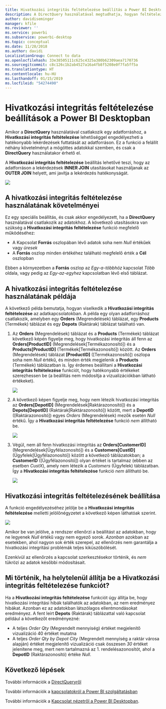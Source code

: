 ```yaml
---
title: Hivatkozási integritás feltételezése beállítás a Power BI Desktopban
description: A DirectQuery használatával megtudhatja, hogyan feltételezhet a Power BI Desktop hivatkozási integritást
author: davidiseminger
manager: kfile
ms.reviewer: ''
ms.service: powerbi
ms.subservice: powerbi-desktop
ms.topic: conceptual
ms.date: 11/28/2018
ms.author: davidi
LocalizationGroup: Connect to data
ms.openlocfilehash: 33e38505111c625c4325a380b62309aea7170736
ms.sourcegitcommit: c8c126c1b2ab4527a16a4fb8f5208e0f7fa5ff5a
ms.translationtype: HT
ms.contentlocale: hu-HU
ms.lasthandoff: 01/15/2019
ms.locfileid: "54274490"
---
```

# <a name="assume-referential-integrity-settings-in-power-bi-desktop"></a>Hivatkozási integritás feltételezése beállítások a Power BI Desktopban
Amikor a **DirectQuery** használatával csatlakozik egy adatforráshoz, a **Hivatkozási integritás feltételezése** lehetőséggel engedélyezheti a hatékonyabb lekérdezések futtatását az adatforráson. Ez a funkció a felállít néhány követelményt a mögöttes adatokkal szemben, és csak a **DirectQuery** használatakor érhető el.

A **Hivatkozási integritás feltételezése** beállítás lehetővé teszi, hogy az adatforráson a lekérdezések **INNER JOIN** utasításokat használjanak az **OUTER JOIN** helyett, ami javítja a lekérdezés hatékonyságát.

![](media/desktop-assume-referential-integrity/assume-referential-integrity_1.png)

## <a name="requirements-for-using-assume-referential-integrity"></a>A hivatkozási integritás feltételezése használatának követelményei
Ez egy speciális beállítás, és csak akkor engedélyezett, ha a **DirectQuery** használatával csatlakozik az adatokhoz. A következő utasításokra van szükség a **Hivatkozási integritás feltételezése** funkció megfelelő működéséhez:

* A Kapcsolat **Forrás** oszlopában lévő adatok soha nem *Null* értékűek vagy *üresek*
* A **Forrás** oszlop minden értékéhez található megfelelő érték a **Cél** oszlopban

Ebben a környezetben a **Forrás** oszlop az *Egy-a-többhöz* kapcsolat *Több* oldala, vagy pedig az *Egy-az-egyhez* kapcsolatban lévő első táblázat.

## <a name="example-of-using-assume-referential-integrity"></a>A hivatkozási integritás feltételezése használatának példája
A következő példa bemutatja, hogyan viselkedik a **Hivatkozási integritás feltételezése** az adatkapcsolatokban. A példa egy olyan adatforráshoz csatlakozik, amelyben egy **Orders** (Megrendelések) táblázat, egy **Products** (Termékek) táblázat és egy **Depots** (Raktárak) táblázat található van.

1. Az **Orders** (Megrendelések) táblázat és a **Products** (Termékek) táblázat következő képén figyelje meg, hogy hivatkozási integritás áll fenn az **Orders[ProductID]** (Megrendelések[Termékazonosító]) és a **Products[ProductID]** (Termékek[Termékazonosító]) között. Az **Orders** (Megrendelések) táblázat **[ProductID]** ([Termékazonosító]) oszlopa soha nem *Null* értékű, és minden érték megjelenik a **Products** (Termékek) táblázatban is. Így érdemes beállítani a **Hivatkozási integritás feltételezése** funkciót, hogy hatékonyabb értékeket szerezhessen be (a beállítás nem módosítja a vizualizációkban látható értékeket).
   
   ![](media/desktop-assume-referential-integrity/assume-referential-integrity_2.png)
2. A következő képen figyelje meg, hogy nem létezik hivatkozási integritás az **Orders[DepotID]** (Megrendelések[Raktárazonosító]) és a **Depots[DepotID]** (Raktárak[Raktárazonosító]) között, mert a **DepotID** ([Raktárazonosító]) egyes *Orders* (Megrendelések) mezők esetén *Null* értékű. Így a **Hivatkozási integritás feltételezése** funkció *nem* állítható be.
   
   ![](media/desktop-assume-referential-integrity/assume-referential-integrity_3.png)
3. Végül, nem áll fenn hivatkozási integritás az **Orders[CustomerID]** (Megrendelések[Ügyfélazonosító]) és a **Customers[CustID]** (Ügyfelek[Ügyfélazonosító]) között a következő táblázatokban; a **CustomerID** ([Ügyfélazonosító]) olyan értéket is tartalmaz (ebben az esetben *CustX*), amely nem létezik a *Customers* (Ügyfelek) táblázatban. Így a **Hivatkozási integritás feltételezése** funkció *nem* állítható be.
   
   ![](media/desktop-assume-referential-integrity/assume-referential-integrity_4.png)

## <a name="setting-assume-referential-integrity"></a>Hivatkozási integritás feltételezésének beállítása
A funkció engedélyezéséhez jelölje be a **Hivatkozási integritás feltételezése** melletti jelölőnégyzetet a következő képen láthatóak szerint.

![](media/desktop-assume-referential-integrity/assume-referential-integrity_1.png)

Amikor be van jelölve, a rendszer ellenőrzi a beállítást az adatokban, hogy ne legyenek *Null* értékű vagy nem egyező sorok. *Azonban* azokban az esetekben, ahol nagyon sok érték szerepel, az ellenőrzés nem garantálja a hivatkozási integritási problémák teljes kiküszöbölését.

Ezenkívül az ellenőrzés a kapcsolat szerkesztésekor történik, és *nem* tükrözi az adatok későbbi módosításait.

## <a name="what-happens-if-you-incorrectly-set-assume-referential-integrity"></a>Mi történik, ha helytelenül állítja be a Hivatkozási integritás feltételezése funkciót?
Ha a **Hivatkozási integritás feltételezése** funkciót úgy állítja be, hogy hivatkozási integritási hibák találhatók az adatokban, az nem eredményez hibákat. Azonban ez az adatokban látszólagos ellentmondásokat eredményez. A fent leírt **Depots** (Raktárak) táblázattal való kapcsolat például a következőt eredményezné:

* A teljes *Order Qty* (Megrendelt mennyiség) értéket megjelenítő vizualizáció 40 értéket mutatna
* A teljes *Order Qty by Depot City* (Megrendelt mennyiség a raktár városa alapján) értéket megjelenítő vizualizáció csak összesen *30* értéket jelenítene meg, mert nem tartalmazná az 1. rendelésazonosítót, ahol a **DepotID** (Raktárazonosító) értéke *Null*.

## <a name="next-steps"></a>Következő lépések
További információk a [DirectQueryről](desktop-use-directquery.md)

További információk a [kapcsolatokról a Power BI szolgáltatásban](desktop-create-and-manage-relationships.md)

További információk a [Kapcsolat nézetről a Power BI Desktopban](desktop-relationship-view.md).


